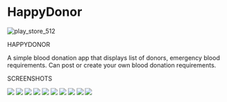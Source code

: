 # HappyDonor

![play_store_512](https://user-images.githubusercontent.com/92852926/178342138-a1c5e406-4472-4f94-8fe5-38185cdd9b9c.png)

HAPPYDONOR

A simple blood donation app that displays list of donors, emergency blood requirements. 
Can post or create your own blood donation requirements.


SCREENSHOTS
<p float="left">
<img src="https://user-images.githubusercontent.com/92852926/178344092-cdbfd4dc-55d4-41f4-8ec2-8db0b92124db.png">
<img src="https://user-images.githubusercontent.com/92852926/178344096-5dd5f13a-a2ae-4898-ba47-555aff547e25.png">
<img src="https://user-images.githubusercontent.com/92852926/178344099-02b8ef97-a3a0-4d19-bd7a-076599496d0f.png">
<img src="https://user-images.githubusercontent.com/92852926/178344102-b8337729-b46a-48b0-9448-39e623f3092d.png">
<img src="https://user-images.githubusercontent.com/92852926/178344103-2c515c4c-9744-4401-9d8c-ff568701046e.png">
<img src="https://user-images.githubusercontent.com/92852926/178344106-87608b33-1107-46e7-a315-672ebc081009.png">
<img src="https://user-images.githubusercontent.com/92852926/178344108-8f25974f-c462-465a-8fe2-0249d9b75db5.png">
<img src="https://user-images.githubusercontent.com/92852926/178344112-1c9190ce-aec6-4ead-a411-4740f7a83e0a.png">
<img src="https://user-images.githubusercontent.com/92852926/178344116-990be5eb-85d6-48ed-a4a6-683dc3e9714d.png">
<img src="https://user-images.githubusercontent.com/92852926/178344118-cdeec5e8-2a7a-413b-93cd-a343aa123852.png">
</p>
